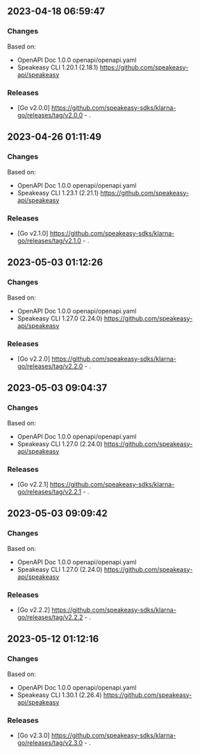 

## 2023-04-18 06:59:47
### Changes
Based on:
- OpenAPI Doc 1.0.0 openapi/openapi.yaml
- Speakeasy CLI 1.20.1 (2.18.1) https://github.com/speakeasy-api/speakeasy
### Releases
- [Go v2.0.0] https://github.com/speakeasy-sdks/klarna-go/releases/tag/v2.0.0 - .

## 2023-04-26 01:11:49
### Changes
Based on:
- OpenAPI Doc 1.0.0 openapi/openapi.yaml
- Speakeasy CLI 1.23.1 (2.21.1) https://github.com/speakeasy-api/speakeasy
### Releases
- [Go v2.1.0] https://github.com/speakeasy-sdks/klarna-go/releases/tag/v2.1.0 - .

## 2023-05-03 01:12:26
### Changes
Based on:
- OpenAPI Doc 1.0.0 openapi/openapi.yaml
- Speakeasy CLI 1.27.0 (2.24.0) https://github.com/speakeasy-api/speakeasy
### Releases
- [Go v2.2.0] https://github.com/speakeasy-sdks/klarna-go/releases/tag/v2.2.0 - .

## 2023-05-03 09:04:37
### Changes
Based on:
- OpenAPI Doc 1.0.0 openapi/openapi.yaml
- Speakeasy CLI 1.27.0 (2.24.0) https://github.com/speakeasy-api/speakeasy
### Releases
- [Go v2.2.1] https://github.com/speakeasy-sdks/klarna-go/releases/tag/v2.2.1 - .

## 2023-05-03 09:09:42
### Changes
Based on:
- OpenAPI Doc 1.0.0 openapi/openapi.yaml
- Speakeasy CLI 1.27.0 (2.24.0) https://github.com/speakeasy-api/speakeasy
### Releases
- [Go v2.2.2] https://github.com/speakeasy-sdks/klarna-go/releases/tag/v2.2.2 - .

## 2023-05-12 01:12:16
### Changes
Based on:
- OpenAPI Doc 1.0.0 openapi/openapi.yaml
- Speakeasy CLI 1.30.1 (2.26.4) https://github.com/speakeasy-api/speakeasy
### Releases
- [Go v2.3.0] https://github.com/speakeasy-sdks/klarna-go/releases/tag/v2.3.0 - .
